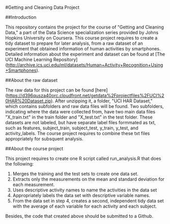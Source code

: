 #Getting and Cleaning Data Project

##Introduction

This repository contains the project for the course of "Getting and Cleaning Data," a part of the Data Science specialization series provided by Johns Hopkins University on Coursera. This course project requires to create a tidy dataset to prepare for later analysis, from a raw dataset of an experiment that obtained information of human activities by smartphones. Detailed information about the experiment and dataset can be found at [The UCI Machine Learning Repository] (http://archive.ics.uci.edu/ml/datasets/Human+Activity+Recognition+Using+Smartphones). 

##About the raw dataset

The raw data for this project can be found [here] (https://d396qusza40orc.cloudfront.net/getdata%2Fprojectfiles%2FUCI%20HAR%20Dataset.zip). After unzipping it, a folder, "UCI HAR Dataset," which contains subfolders and raw data files will be found. Two subfolders, indicating where the data were collected from, have two main data files "X_train.txt" in the train folder and "X_test.txt" in the test folder. These datasets are not labeled, but have separate label files formmated as txt, such as features, subject_train, subject_test, y_train, y_test, and activity_labels. The course project requires to combine these txt files appropriately for subsquent analysis. 

##About the course project

This project requires to create one R script called run_analysis.R that does the following: 

1. Merges the training and the test sets to create one data set.
2. Extracts only the measurements on the mean and standard deviation for each measurement. 
3. Uses descriptive activity names to name the activities in the data set
4. Appropriately labels the data set with descriptive variable names. 
5. From the data set in step 4, creates a second, independent tidy data set with the average of each variable for each activity and each subject.

Besides, the code that created above should be submitted to a Github. 






